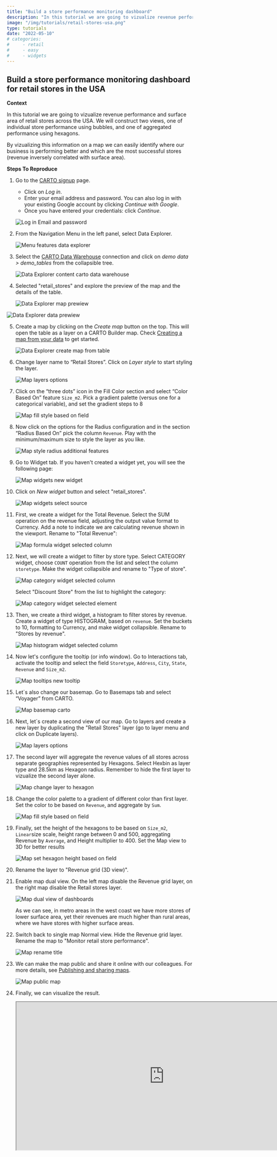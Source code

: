 ```yaml
---
title: "Build a store performance monitoring dashboard"
description: "In this tutorial we are going to vizualize revenue performance and surface area of retail stores across the USA. We will construct two views, one of individual store performance using bubbles, and one of aggregated performance using hexagons. By vizualizing this information on a map we can easily identify where our business is performing better and which are the most successful stores (revenue inversely correlated with surface area)."
image: "/img/tutorials/retail-stores-usa.png" 
type: tutorials
date: "2022-05-10"
# categories:
#     - retail
#     - easy
#     - widgets
---
```

## Build a store performance monitoring dashboard for retail stores in the USA

**Context**

In this tutorial we are going to vizualize revenue performance and surface area of retail stores across the USA. We will construct two views, one of individual store performance using bubbles, and one of aggregated performance using hexagons. 

By vizualizing this information on a map we can easily identify where our business is performing better and which are the most successful stores (revenue inversely correlated with surface area).

**Steps To Reproduce**

1. Go to the <a href="http://app.carto.com/signup" target="_blank">CARTO signup</a> page.
   - Click on *Log in*.
   - Enter your email address and password. You can also log in with your existing Google account by clicking *Continue with Google*.
   - Once you have entered your credentials: click *Continue*.

   ![Log in Email and password](/img/cloud-native-workspace/get-started/login.png)

2. From the Navigation Menu in the left panel, select Data Explorer. 

   ![Menu features data explorer](/img/cloud-native-workspace/tutorials/tutorial1_the_menu_features_data_explorer.png)

3. Select the [CARTO Data Warehouse](../../connections/carto-data-warehouse) connection and click on *demo data > demo_tables* from the collapsible tree. 

   ![Data Explorer content carto data warehouse](/img/cloud-native-workspace/tutorials/the_tutorial1_content_carto_dw.png)

   <!-- ![Data Explorer content carto data warehouse](/img/cloud-native-workspace/tutorials/tutorial1_content_carto_dw.png) -->

4. Selected "retail_stores" and explore the preview of the map and the details of the table. 

   ![Data Explorer map prewiew](/img/cloud-native-workspace/tutorials/the_tutorial12_de_map_preview.png)

  <!--  ![Data Explorer map prewiew](/img/cloud-native-workspace/tutorials/tutorial12_de_map_preview.png) -->

   ![Data Explorer data prewiew](/img/cloud-native-workspace/tutorials/tutorial12_de_data_preview.png)

5. Create a map by clicking on the *Create map* button on the top. This will open the table as a layer on a CARTO Builder map. Check [Creating a map from your data](../../data-explorer/creating-a-map-from-your-data) to get started.

   ![Data Explorer create map from table](/img/cloud-native-workspace/tutorials/tutorial12_de_map_from_the_table.png)

6. Change layer name to “Retail Stores”. Click on *Layer style* to start styling the layer.

   ![Map layers options](/img/cloud-native-workspace/tutorials/tutorial12_map_layer_options.png)

7. Click on the “three dots” icon in the Fill Color section and select “Color Based On” feature `Size_m2`. Pick a gradient palette (versus one for a categorical variable), and set the gradient steps to 8

   ![Map fill style based on field](/img/cloud-native-workspace/tutorials/tutorial12_map_fill_color_based_on_field.png)

8. Now click on the options for the Radius configuration and in the section “Radius Based On” pick the column `Revenue`. Play with the minimum/maximum size to style the layer as you like.
 
   ![Map style radius additional features](/img/cloud-native-workspace/tutorials/tutorial12_map_radius_based_on_field.png)

9. Go to Widget tab. If you haven't created a widget yet, you will see the following page:

    ![Map widgets new widget](/img/cloud-native-workspace/tutorials/tutorial12_map_no_widget_added.png)

10. Click on *New widget* button and select "retail_stores".

    ![Map widgets select source](/img/cloud-native-workspace/tutorials/tutorial12_map_widget_select_a_source.png)

11. First, we create a widget for the Total Revenue. Select the SUM operation on the revenue field, adjusting the output value format to Currency. Add a note to indicate we are calculating revenue shown in the viewport. Rename to "Total Revenue":

    ![Map formula widget selected column](/img/cloud-native-workspace/tutorials/tutorial12_map_formula_widget.png)

12. Next, we will create a widget to filter by store type. Select CATEGORY widget, choose `COUNT` operation from the list and select the column `storetype`. Make the widget collapsible and rename to "Type of store".

    ![Map category widget selected column](/img/cloud-native-workspace/tutorials/tutorial12_map_category_widget.png)

    Select "Discount Store" from the list to highlight the category:

    ![Map category widget selected element](/img/cloud-native-workspace/tutorials/tutorial12_map_category_widget_selected_element.png)

13. Then, we create a third widget, a histogram to filter stores by revenue. Create a widget of type HISTOGRAM, based on `revenue`. Set the buckets to 10, formatting to Currency, and make widget collapsible. Rename to "Stores by revenue".

    ![Map histogram widget selected column](/img/cloud-native-workspace/tutorials/tutorial12_map_histogram_widget.png)

14. Now let's configure the tooltip (or info window). Go to Interactions tab, activate the tooltip and select the field `Storetype`, `Address`, `City`, `State`, `Revenue` and `Size_m2`.  

    ![Map tooltips new tooltip](/img/cloud-native-workspace/tutorials/tutorial12_map_show_tooltip.png)

15. Let´s also change our basemap. Go to Basemaps tab and select “Voyager” from CARTO.

    ![Map basemap carto](/img/cloud-native-workspace/tutorials/tutorial12_map_basemap_carto_voyager.png)

16. Next, let´s create a second view of our map. Go to layers and create a new layer by duplicating the "Retail Stores" layer (go to layer menu and click on Duplicate layers).

    ![Map layers options](/img/cloud-native-workspace/tutorials/tutorial12_map_layer_options.png)

17. The second layer will aggregate the revenue values of all stores across separate geographies represented by Hexagons. Select Hexbin as layer type and 28.5km as Hexagon radius. 
Remember to hide the first layer to vizualize the second layer alone.

    ![Map change layer to hexagon](/img/cloud-native-workspace/tutorials/tutorial12_map_hexagon_layer.png)

18. Change the color palette to a gradient of different color than first layer. Set the color to be based on `Revenue`, and aggregate by `Sum`. 

    ![Map fill style based on field](/img/cloud-native-workspace/tutorials/tutorial12_map_hexagon_fill_color_based_on_field.png)

19. Finally, set the height of the hexagons to be based on `Size_m2`, `Linear`size scale, height range between 0 and 500, aggregating Revenue by `Average`, and Height multiplier to 400. Set the Map view to 3D for better results

    ![Map set hexagon height based on field](/img/cloud-native-workspace/tutorials/tutorial12_map_hexagon_set_height_based_on_field.png)

20. Rename the layer to "Revenue grid (3D view)".

21. Enable map dual view. On the left map disable the Revenue grid layer, on the right map disable the Retail stores layer. 

    ![Map dual view of dashboards](/img/cloud-native-workspace/tutorials/tutorial12_map_dual_view.png)

    As we can see, in metro areas in the west coast we have more stores of lower surface area, yet their revenues are much higher than rural areas, where we have stores with higher surface areas. 

22. Switch back to single map Normal view. Hide the Revenue grid layer. Rename the map to "Monitor retail store performance".

    ![Map rename title](/img/cloud-native-workspace/tutorials/tutorial12_map_rename_title.png)

23. We can make the map public and share it online with our colleagues. For more details, see [Publishing and sharing maps](../../maps/publishing-and-sharing-maps).

    ![Map public map](/img/cloud-native-workspace/tutorials/tutorial12_map_sharing_options.png)
 
24. Finally, we can visualize the result.

      <iframe width="800px" height="400px" src="https://gcp-us-east1.app.carto.com/map/f2653124-fdb3-4e93-a16b-b8edae70697d"></iframe>